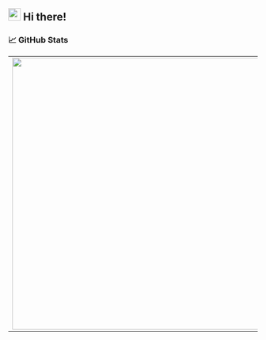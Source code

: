 ## <img src="https://raw.githubusercontent.com/moblamobla/moblamobla/master/wave.gif" width="25px"> Hi there! 

### 📈 GitHub Stats
<p align="center">
  <table>
  <tr>
      <td><img width="550px" align="left" src="https://github-readme-stats.vercel.app/api?username=moblamobla&hide_border=true&count_private=false&layout=compact&hide_title=true&show_icons=true&theme=dark&icon_color=5194f0&bg_color=0d1117" /></td>
      <td><img width="550px" src="https://github-readme-stats.vercel.app/api/top-langs/?username=moblamobla&hide=html&layout=compact&hide_border=true&hide_title=true&theme=dark&icon_color=5194f0&bg_color=0d1117" /></td>
      <td><img src="[![Top Langs](https://github-readme-stats.vercel.app/api/top-langs/?username=moblamobla)](https://github.com/moblamobla/github-readme-stats)"/></td>
  </tr>   
</table>
</p>

<br />



